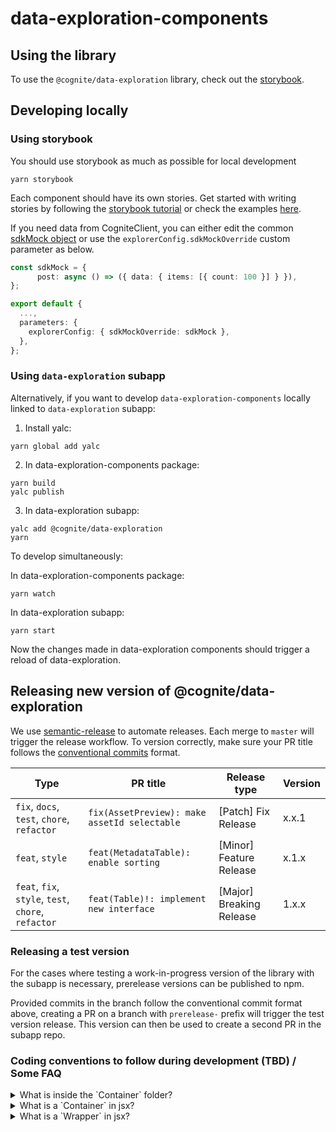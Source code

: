 # data-exploration-components

## Using the library

To use the `@cognite/data-exploration` library, check out the [storybook](https://master--61a5d50c73e912003a269bc9.chromatic.com/).

## Developing locally

### Using storybook

You should use storybook as much as possible for local development
```
yarn storybook
```

Each component should have its own stories. Get started with writing stories by following the [storybook tutorial](https://storybook.js.org/docs/react/writing-stories/introduction) or check the examples [here](https://github.com/storybookjs/storybook).


If you need data from CogniteClient, you can either edit the common [sdkMock object](https://github.com/cognitedata/data-exploration-components/blob/d0aef9846ae18b33dd2fdf6bd1c1edc7c15a530b/src/docs/stub.tsx#L26) or use the `explorerConfig.sdkMockOverride` custom parameter as below.

```ts
const sdkMock = {
      post: async () => ({ data: { items: [{ count: 100 }] } }),
};

export default {
  ...,
  parameters: {
    explorerConfig: { sdkMockOverride: sdkMock },
  },
};
```

### Using `data-exploration` subapp

Alternatively, if you want to develop `data-exploration-components` locally linked to `data-exploration` subapp:

1. Install yalc:
```
yarn global add yalc
```

2. In data-exploration-components package:
```
yarn build
yalc publish
```

3. In data-exploration subapp:
```
yalc add @cognite/data-exploration
yarn
```

To develop simultaneously:

In data-exploration-components package:
```
yarn watch
```

In data-exploration subapp:
```
yarn start
```

Now the changes made in data-exploration components should trigger a reload of data-exploration.

## Releasing new version of @cognite/data-exploration

We use [semantic-release](https://github.com/semantic-release/semantic-release) to automate releases. Each merge to `master` will trigger the release workflow. To version correctly, make sure your PR title follows the [conventional commits](https://www.conventionalcommits.org/en/v1.0.0/) format.


| Type | PR title | Release type | Version |
|------|----------|--------------|---------|
| `fix`, `docs`, `test`, `chore`, `refactor` | `fix(AssetPreview): make assetId selectable` | [Patch] Fix Release | x.x.1 |
| `feat`, `style` | `feat(MetadataTable): enable sorting` | [Minor] Feature Release | x.1.x |
| `feat`, `fix`, `style`, `test`, `chore`, `refactor` | `feat(Table)!: implement new interface` | [Major] Breaking Release | 1.x.x |

### Releasing a test version

For the cases where testing a work-in-progress version of the library with the subapp is necessary, prerelease versions can be published to npm.

Provided commits in the branch follow the conventional commit format above, creating a PR on a branch with `prerelease-` prefix will trigger the test version release. This version can then be used to create a second PR in the subapp repo.


### Coding conventions to follow during development (TBD) / Some FAQ
<details>
  <summary>What is inside the `Container` folder?</summary>
  
  TBD
</details>

<details>
  <summary>What is a `Container` in jsx?</summary>
  
  (TBD - below is subject to change!)
  We use containers in order to create a wrapper around an element to provide extra style i.e. width, height, overflow, flex etc. (Then what is a `Wrapper`?)

  We have a `Container` defined inside `stub.tsx`. It is exported and can be used via an import. Other containers should have more specific names i.e TableContainer, AssetTableContainer etc.
</details>

<details>
  <summary>What is a `Wrapper` in jsx?</summary>
  
  TBD
</details>
